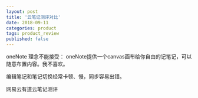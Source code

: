 ```yaml
---
layout: post
title: '云笔记测评对比'
date: 2018-09-11
categories: product
tags: product_review
published: false
---
```


oneNote
理念不能接受： 
oneNote提供一个canvas画布给你自由的记笔记，可以随意布置内容。我不喜欢。 

编辑笔记和笔记切换经常卡顿、慢，同步容易出错。 

网易云有道云笔记测评

